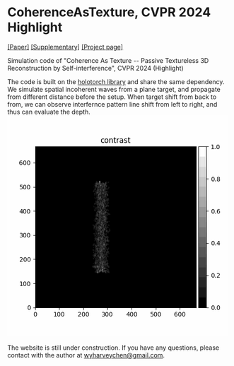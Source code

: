 
# CoherenceAsTexture, CVPR 2024 Highlight
[[Paper]](https://drive.google.com/file/d/1Ff3RaMFTAWohJHviHBAUhyxbOFpiHI-D/view?usp=drive_link) [[Supplementary]](https://drive.google.com/file/d/1GnpqUUbmvcrMxKaX03g4LU78dt8gn3gN/view?usp=drive_link) [[Project page]](https://imaging.cs.cmu.edu/coherenceastexture/) 

Simulation code of "Coherence As Texture -- Passive Textureless 3D Reconstruction by Self-interference", CVPR 2024 (Highlight)

The code is built on the [holotorch library](https://github.com/user/repo/blob/branch/other_file.md) and share the same dependency.
We simulate spatial incoherent waves from a plane target, and propagate from different distance before the setup.
When target shift from back to from, we can observe interfernce pattern line shift from left to right, and thus can evaluate the depth.
![alt text](https://github.com/Image-Science-Lab-cmu/CoherenceAsTexture/blob/main/example_images/contrast.gif?raw=true)

The website is still under construction. If you have any questions, please contact with the author at wyharveychen@gmail.com.
